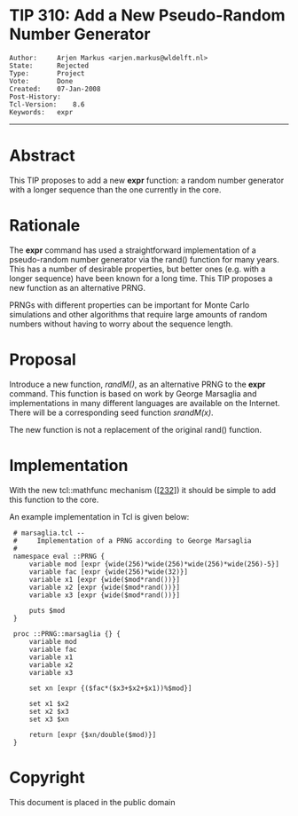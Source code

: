 # TIP 310: Add a New Pseudo-Random Number Generator
	Author:		Arjen Markus <arjen.markus@wldelft.nl>
	State:		Rejected
	Type:		Project
	Vote:		Done
	Created:	07-Jan-2008
	Post-History:
	Tcl-Version:	8.6
	Keywords:	expr
-----

# Abstract

This TIP proposes to add a new **expr** function: a random number generator
with a longer sequence than the one currently in the core.

# Rationale

The **expr** command has used a straightforward implementation of a
pseudo-random number generator via the rand\(\) function for many years. This
has a number of desirable properties, but better ones \(e.g. with a longer
sequence\) have been known for a long time. This TIP proposes a new function as
an alternative PRNG.

PRNGs with different properties can be important for Monte Carlo simulations
and other algorithms that require large amounts of random numbers without
having to worry about the sequence length.

# Proposal

Introduce a new function, _randM\(\)_, as an alternative PRNG to the
**expr** command. This function is based on work by George Marsaglia and
implementations in many different languages are available on the Internet.
There will be a corresponding seed function _srandM\(x\)_.

The new function is not a replacement of the original rand\(\) function.

# Implementation

With the new tcl::mathfunc mechanism \([[232]](232.md)\) it should be simple to add this
function to the core.

An example implementation in Tcl is given below:

	 # marsaglia.tcl --
	 #     Implementation of a PRNG according to George Marsaglia
	 #
	 namespace eval ::PRNG {
	     variable mod [expr {wide(256)*wide(256)*wide(256)*wide(256)-5}]
	     variable fac [expr {wide(256)*wide(32)}]
	     variable x1 [expr {wide($mod*rand())}]
	     variable x2 [expr {wide($mod*rand())}]
	     variable x3 [expr {wide($mod*rand())}]
	
	     puts $mod
	 }
	
	 proc ::PRNG::marsaglia {} {
	     variable mod
	     variable fac
	     variable x1
	     variable x2
	     variable x3
	
	     set xn [expr {($fac*($x3+$x2+$x1))%$mod}]
	
	     set x1 $x2
	     set x2 $x3
	     set x3 $xn
	
	     return [expr {$xn/double($mod)}]
	 }

# Copyright

This document is placed in the public domain

